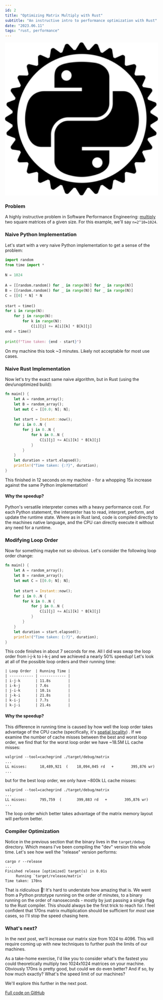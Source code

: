 ```yaml
---
id: 2
title: "Optimizing Matrix Multiply with Rust"
subtitle: "An instructive intro to performance optimization with Rust"
date: "2023.06.11"
tags: "rust, performance"
---
```


![rusty-py](/images/rust-py.png)

### Problem
A highly instructive problem in Software Performance Engineering: [multiply](https://en.wikipedia.org/wiki/Matrix_multiplication) two square matrices of a given size. For this example, we'll say `n=2^10=1024`.

### Naive Python Implementation
Let's start with a very naive Python implementation to get a sense of the problem:
```Python
import random
from time import *

N = 1024

A = [[random.random() for _ in range(N)] for _ in range(N)]
B = [[random.random() for _ in range(N)] for _ in range(N)]
C = [[0] * N] * N

start = time()
for i in range(N):
    for j in range(N):
        for k in range(N):
            C[i][j] += A[i][k] * B[k][j]
end = time()

print(f"Time taken: {end - start}")
```

On my machine this took ~3 minutes. Likely not acceptable for most use cases.

### Naive Rust Implementation
Now let's try the exact same naive algorithm, but in Rust (using the dev/unoptimized build):
```rust
fn main() {
	let A = random_array();
	let B = random_array();
	let mut C = [[0.0; N]; N];
	
	let start = Instant::now();
	for i in 0..N {
		for j in 0..N {
			for k in 0..N {
				C[i][j] += A[i][k] * B[k][j]
			}
		}
	}
	let duration = start.elapsed();
	println!("Time taken: {:?}", duration);
}
```
This finished in 12 seconds on my machine - for a whopping 15x increase against the same Python implementation!
#### Why the speedup?
Python's versatile interpreter comes with a heavy performance cost. For each Python statement, the interpreter has to read, interpret, perform, and update the runtime state. Where as in Rust land, code is compiled directly to the machines native language, and the CPU can directly execute it without any need for a runtime.

### Modifying Loop Order
Now for something maybe not so obvious. Let's consider the following loop order change:
```Rust
fn main() {
	let A = random_array();
	let B = random_array();
	let mut C = [[0.0; N]; N];
	
	let start = Instant::now();
	for i in 0..N {
		for k in 0..N {
			for j in 0..N {
				C[i][j] += A[i][k] * B[k][j]
			}
		}
	}
	let duration = start.elapsed();
	println!("Time taken: {:?}", duration);
}
```
This code finishes in about 7 seconds for me. All I did was swap the loop order from i-j-k to i-k-j and we achieved a nearly 50% speedup! Let's look at all of the possible loop orders and their running time:
```
| Loop Order  | Running Time |
| ----------- | ------------ |
| i-j-k       | 11.8s        |
| i-k-j       | 7.6s         |
| j-i-k       | 10.1s        |
| j-k-i       | 21.8s        |
| k-i-j       | 7.7s         |
| k-j-i       | 21.4s        |
```
#### Why the speedup?
This difference in running time is caused by how well the loop order takes advantage of the CPU cache (specifically, it's [spatial locality](https://en.wikipedia.org/wiki/Locality_of_reference)) . If we examine the number of cache misses between the best and worst loop order, we find that for the worst loop order we have ~18.5M LL cache misses:
```
valgrind --tool=cachegrind ./target/debug/matrix
...
LL misses:      18,489,921  (    18,094,045 rd   +        395,876 wr)
...
```
but for the best loop order, we only have ~800k LL cache misses:
```
valgrind --tool=cachegrind ./target/debug/matrix
...
LL misses:      795,759  (       399,883 rd   +        395,876 wr)
...
```
The loop order which better takes advantage of the matrix memory layout will perform better.

### Compiler Optimization
Notice in the previous section that the binary lives in the `target/debug` directory. Which means I've been compiling the "dev" version this whole time. Let's see how well the "release" version performs:
```
cargo r --release
...
Finished release [optimized] target(s) in 0.01s
     Running `target/release/matrix`
Time taken: 170ns
```
That is *ridiculous* 🤯! It's hard to understate how amazing that is. We went from a Python prototype running on the order of minutes, to a binary running on the order of nanoseconds - mostly by just passing a single flag to the Rust compiler. This should always be the first trick to reach for. I feel confident that 170ns matrix multiplication should be sufficient for *most* use cases, so I'll stop the speed chasing here.

### What's next?
In the next post, we'll increase our matrix size from 1024 to 4096. This will require coming up with new techniques to further push the limits of our machines. 

As a take-home exercise, I'd like you to consider what's the fastest you could theoretically multiply two 1024x1024 matrices on your machine. Obviously 170ns is pretty good, but could we do even better? And if so, by how much exactly? What's the speed limit of our machines?

We'll explore this further in the next post.

[Full code on GitHub](https://github.com/CadenMG/matrix-optimizations)
